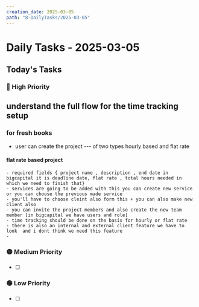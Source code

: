 ```yaml
---
creation_date: 2025-03-05
path: "8-DailyTasks/2025-03-05"
---
```

# Daily Tasks - 2025-03-05


## Today's Tasks
### 🔴 High Priority
## understand the full flow for the time tracking setup 
### for fresh books

- user can create the project --- of two types hourly based and flat rate
#### flat rate based project
	- required fields { project name , description , end date in bigcapital it is deadline date, flat rate , total hours needed in which we need to finish that}
	- services are going to be added with this you can create new service or you can choose the previous made service
	- you'll have to choose cleint also form this + you can also make new client also
	- you can invite the project members and also create the new team member [in bigcapital we have users and role]
	- time tracking should be done on the basis for hourly or flat rate
	- there is also an internal and external client feature we have to look  and i dont think we need this feature
	- 

### 🟡 Medium Priority
- [ ] 

### 🟢 Low Priority
- [ ] 
